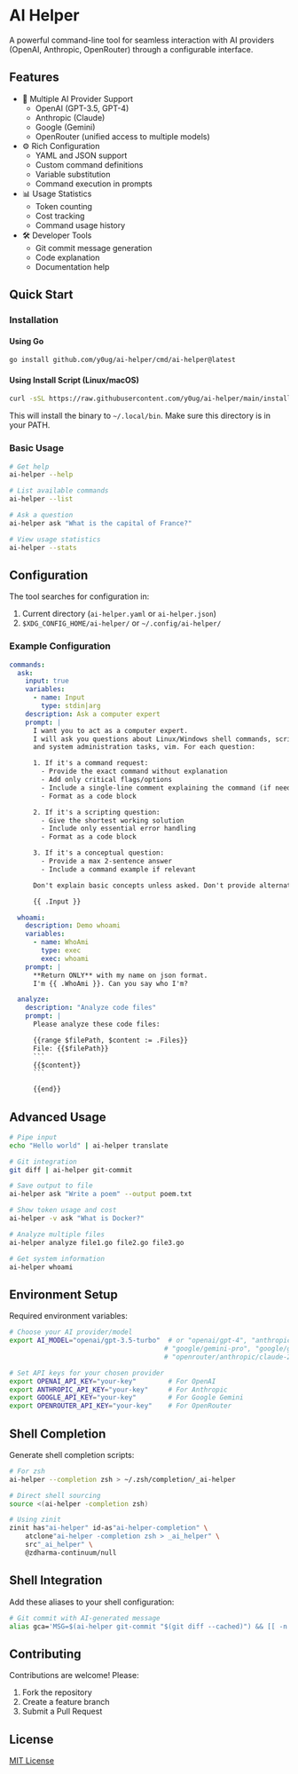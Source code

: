 # AI Helper

A powerful command-line tool for seamless interaction with AI providers (OpenAI, Anthropic, OpenRouter) through a configurable interface.

## Features

- 🤖 Multiple AI Provider Support
  - OpenAI (GPT-3.5, GPT-4)
  - Anthropic (Claude)
  - Google (Gemini)
  - OpenRouter (unified access to multiple models)
- ⚙️ Rich Configuration
  - YAML and JSON support
  - Custom command definitions
  - Variable substitution
  - Command execution in prompts
- 📊 Usage Statistics
  - Token counting
  - Cost tracking
  - Command usage history
- 🛠️ Developer Tools
  - Git commit message generation
  - Code explanation
  - Documentation help

## Quick Start

### Installation

#### Using Go

```bash
go install github.com/y0ug/ai-helper/cmd/ai-helper@latest
```

#### Using Install Script (Linux/macOS)

```bash
curl -sSL https://raw.githubusercontent.com/y0ug/ai-helper/main/install.sh | bash
```

This will install the binary to `~/.local/bin`. Make sure this directory is in your PATH.

### Basic Usage

```bash
# Get help
ai-helper --help

# List available commands
ai-helper --list

# Ask a question
ai-helper ask "What is the capital of France?"

# View usage statistics
ai-helper --stats
```

## Configuration

The tool searches for configuration in:

1. Current directory (`ai-helper.yaml` or `ai-helper.json`)
2. `$XDG_CONFIG_HOME/ai-helper/` or `~/.config/ai-helper/`

### Example Configuration

```yaml
commands:
  ask:
    input: true
    variables:
      - name: Input
        type: stdin|arg
    description: Ask a computer expert
    prompt: |
      I want you to act as a computer expert. 
      I will ask you questions about Linux/Windows shell commands, scripting, 
      and system administration tasks, vim. For each question:

      1. If it's a command request:
        - Provide the exact command without explanation
        - Add only critical flags/options
        - Include a single-line comment explaining the command (if needed)
        - Format as a code block

      2. If it's a scripting question:
        - Give the shortest working solution
        - Include only essential error handling
        - Format as a code block

      3. If it's a conceptual question:
        - Provide a max 2-sentence answer
        - Include a command example if relevant

      Don't explain basic concepts unless asked. Don't provide alternatives unless requested. Focus on the most direct solution.

      {{ .Input }}

  whoami:
    description: Demo whoami
    variables:
      - name: WhoAmi
        type: exec
        exec: whoami
    prompt: |
      **Return ONLY** with my name on json format.
      I'm {{ .WhoAmi }}. Can you say who I'm?

  analyze:
    description: "Analyze code files"
    prompt: |
      Please analyze these code files:

      {{range $filePath, $content := .Files}}
      File: {{$filePath}}
      ```
      {{$content}}
      ```

      {{end}}
```

## Advanced Usage

```bash
# Pipe input
echo "Hello world" | ai-helper translate

# Git integration
git diff | ai-helper git-commit

# Save output to file
ai-helper ask "Write a poem" --output poem.txt

# Show token usage and cost
ai-helper -v ask "What is Docker?"

# Analyze multiple files
ai-helper analyze file1.go file2.go file3.go

# Get system information
ai-helper whoami
```

## Environment Setup

Required environment variables:

```bash
# Choose your AI provider/model
export AI_MODEL="openai/gpt-3.5-turbo"  # or "openai/gpt-4", "anthropic/claude-3-sonnet-20241022", 
                                       # "google/gemini-pro", "google/gemini-exp-1206",
                                       # "openrouter/anthropic/claude-2"

# Set API keys for your chosen provider
export OPENAI_API_KEY="your-key"        # For OpenAI
export ANTHROPIC_API_KEY="your-key"     # For Anthropic
export GOOGLE_API_KEY="your-key"        # For Google Gemini
export OPENROUTER_API_KEY="your-key"    # For OpenRouter
```

## Shell Completion

Generate shell completion scripts:

```bash
# For zsh
ai-helper --completion zsh > ~/.zsh/completion/_ai-helper

# Direct shell sourcing
source <(ai-helper -completion zsh)

# Using zinit
zinit has"ai-helper" id-as"ai-helper-completion" \
    atclone"ai-helper -completion zsh > _ai_helper" \
    src"_ai_helper" \
    @zdharma-continuum/null
```

## Shell Integration

Add these aliases to your shell configuration:

```bash
# Git commit with AI-generated message
alias gca='MSG=$(ai-helper git-commit "$(git diff --cached)") && [[ -n "$MSG" && "$MSG" != "#ERROR#"* ]] && git commit -m "$MSG" || echo -e "ERROR\n$MSG"'
```

## Contributing

Contributions are welcome! Please:

1. Fork the repository
2. Create a feature branch
3. Submit a Pull Request

## License

[MIT License](LICENSE)
